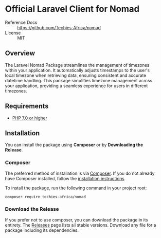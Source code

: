 # Official Laravel Client for Nomad

<dl>
  <dt>Reference Docs</dt>
  <dd><a href="https://github.com/Techies-Africa/nomad">https://github.com/Techies-Africa/nomad</a></dd>
  <dt>License</dt>
  <dd>MIT</dd>
</dl>

## Overview

The Laravel Nomad Package streamlines the management of timezones within your application. It automatically adjusts timestamps to the user's local timezone when retrieving data, ensuring consistent and accurate datetime handling. This package simplifies timezone management across your application, providing a seamless experience for users in different timezones.

## Requirements

* [PHP 7.0 or higher](https://www.php.net/)

## Installation

You can install the package using **Composer** or by **Downloading the Release**.

### Composer

The preferred method of installation is via [Composer](https://getcomposer.org/). If you do not already have Composer installed, follow the [installation instructions](https://getcomposer.org/doc/00-intro.md).

To install the package, run the following command in your project root:

```sh
composer require techies-africa/nomad
```

### Download the Release

If you prefer not to use composer, you can download the package in its entirety. The [Releases](https://github.com/Techies-Africa/nomad/releases) page lists all stable versions. Download any file for a package including its dependencies.
